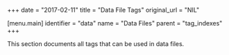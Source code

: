 +++
date = "2017-02-11"
title = "Data File Tags"
original_url = "NIL"

[menu.main]
    identifier = "data"
    name = "Data Files"
    parent = "tag_indexes"
+++

This section documents all tags that can be used in data files.
